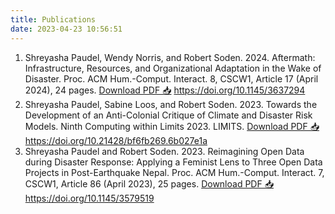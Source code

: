 ```yaml
---
title: Publications
date: 2023-04-23 10:56:51
---
```


1. Shreyasha Paudel, Wendy Norris, and Robert Soden. 2024. Aftermath: Infrastructure, Resources, and Organizational Adaptation in the Wake of Disaster. Proc. ACM Hum.-Comput. Interact. 8, CSCW1, Article 17 (April 2024), 24 pages. [Download PDF 📥](CSCW_Aftermath__Infrastructure__Resources__and_Organizational_Adaptation_in_the_Wake_of_Disaster_Final.pdf) https://doi.org/10.1145/3637294
2. Shreyasha Paudel, Sabine Loos, and Robert Soden. 2023. Towards the Development of an Anti-Colonial Critique of Climate and Disaster Risk Models. Ninth Computing within Limits 2023. LIMITS. [Download PDF 📥](LIMITS23_Towards_the_Development_of_an_Anti-Colonial_Critique_of_Climate_and_Disaster_Risk_Models_Final.pdf) https://doi.org/10.21428/bf6fb269.6b027e1a
3. Shreyasha Paudel and Robert Soden. 2023. Reimagining Open Data during Disaster Response: Applying a Feminist Lens to Three Open Data Projects in Post-Earthquake Nepal. Proc. ACM Hum.-Comput. Interact. 7, CSCW1, Article 86 (April 2023), 25 pages. [Download PDF 📥](Reimagining_Open_Data.pdf) https://doi.org/10.1145/3579519

